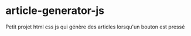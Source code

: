 # article-generator-js
 Petit projet html css js qui génère des articles lorsqu'un bouton est pressé
